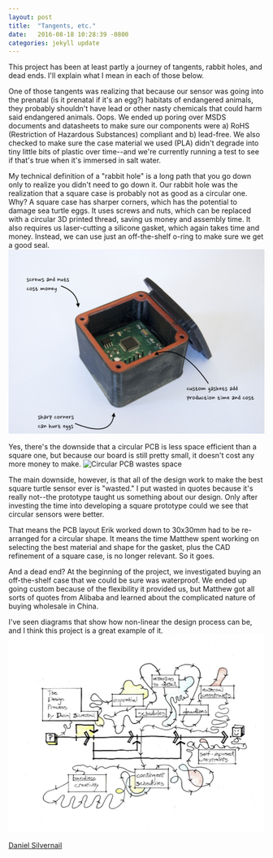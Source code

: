 ```yaml
---
layout: post
title:  "Tangents, etc."
date:   2016-08-18 10:28:39 -0800
categories: jekyll update
---
```

This project has been at least partly a journey of tangents, rabbit holes, and dead ends. I'll explain what I mean in each of those below. 

One of those tangents was realizing that because our sensor was going into the prenatal (is it prenatal if it's an egg?) habitats of endangered animals, they probably shouldn't have lead or other nasty chemicals that could harm said endangered animals. Oops. We ended up poring over MSDS documents and datasheets to make sure our components were a) RoHS (Restriction of Hazardous Substances) compliant and b) lead-free. We also checked to make sure the case material we used (PLA) didn't degrade into tiny little bits of plastic over time--and we're currently running a test to see if that's true when it's immersed in salt water.

My technical definition of a "rabbit hole" is a long path that you go down only to realize you didn't need to go down it. Our rabbit hole was the realization that a square case is probably not as good as a circular one. Why? A square case has sharper corners, which has the potential to damage sea turtle eggs. It uses screws and nuts, which can be replaced with a circular 3D printed thread, saving us money and assembly time. It also requires us laser-cutting a silicone gasket, which again takes time and money. Instead, we can use just an off-the-shelf o-ring to make sure we get a good seal.
![The Downsides of Square](/assets/downsidesofsquare.jpg "The Downsides of Square")

Yes, there's the downside that a circular PCB is less space efficient than a square one, but because our board is still pretty small, it doesn't cost any more money to make. 
![Circular PCB wastes space](/assets/circularpcbspace.jpg "Circular PCB is less space efficient")

The main downside, however, is that all of the design work to make the best square turtle sensor ever is "wasted." I put wasted in quotes because it's really not--the prototype taught us something about our design. Only after investing the time into developing a square prototype could we see that circular sensors were better.

That means the PCB layout Erik worked down to 30x30mm had to be re-arranged for a circular shape. It means the time Matthew spent working on selecting the best material and shape for the gasket, plus the CAD refinement of a square case, is no longer relevant. So it goes.

And a dead end? At the beginning of the project, we investigated buying an off-the-shelf case that we could be sure was waterproof. We ended up going custom because of the flexibility it provided us, but Matthew got all sorts of quotes from Alibaba and learned about the complicated nature of buying wholesale in China.

I've seen diagrams that show how non-linear the design process can be, and I think this project is a great example of it. 
![The Design Process](/assets/designprocess.jpg "The Design Process")

[Daniel Silvernail](https://santacruzarchitect.wordpress.com/2013/09/02/the-design-process/)